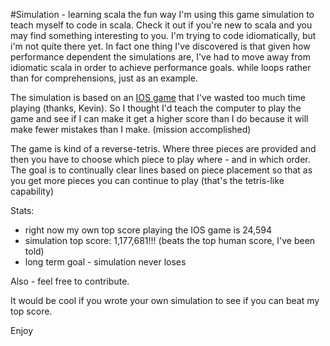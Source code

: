 #Simulation - learning scala the fun way
I'm using this game simulation to teach myself to code in scala.
Check it out if you're new to scala and 
you may find something interesting to you. 
I'm trying to code idiomatically, but i'm not quite there yet.  In fact one thing I've discovered 
is that given how performance dependent the simulations are, I've had to move away
from idiomatic scala in order to achieve performance goals.  while loops rather than
for comprehensions, just as an example.  


The simulation is based on an [IOS game](https://itunes.apple.com/us/app/1010!/id911793120?mt=8) 
that I've wasted too much time playing (thanks, Kevin). So I thought I'd teach 
the computer to play the game and see if I can make it get a higher score than I do 
because it will make fewer mistakes than I make.  (mission accomplished)

The game is kind of a reverse-tetris.  Where three pieces are provided and then
you have to choose which piece to play where - and in which order.  The goal is
to continually clear lines based on piece placement so that as you get more pieces
you can continue to play (that's the tetris-like capability)


Stats:
* right now my own top score playing the IOS game is 24,594  
* simulation top score:  1,177,681!!! (beats the top human score, I've been told)
* long term goal - simulation never loses

Also - feel free to contribute. 

It would be cool if you wrote your own simulation to see if you can beat my top score.

Enjoy

